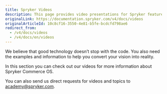 ```yaml
---
title: Spryker Videos
description: This page provides video presentations for Spryker features.
originalLink: https://documentation.spryker.com/v4/docs/videos
originalArticleId: 10c8cf16-3550-4e81-b5fe-bcdcfd798ae6
redirect_from:
  - /v4/docs/videos
  - /v4/docs/en/videos
---
```


We believe that good technology doesn’t stop with the code. You also need the examples and information to help you convert your vision into reality.

In this section you can check out our videos for more information about Spryker Commerce OS.

You can also send us direct requests for videos and topics to [academy@spryker.com](mailto:academy@spryker.com).

